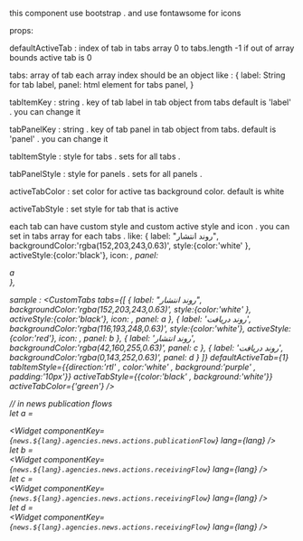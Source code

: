 this component use bootstrap . and use fontawsome for icons 

props:

defaultActiveTab : index of tab in tabs array 0 to tabs.length -1
    if out of array bounds active tab is 0
    
tabs: array of tab
each array index should be an object 
like :
{
    label: String for tab label,
    panel: html element for tabs panel,
}

tabItemKey : string . key of tab label in tab object from tabs
default is 'label' . you can change it

tabPanelKey : string . key of tab panel in tab object from tabs.
default is 'panel' . you can change it

tabItemStyle : style for tabs . sets for all tabs .

tabPanelStyle : style for panels . sets for all panels .

activeTabColor : set color for active tas background color.
default is white

activeTabStyle : set style for tab that is active 

each tab can have custom style and custom active style and icon . 
you can set in tabs array for each tabs . 
like:
{
    label: "روند انتشار",
    backgroundColor:'rgba(152,203,243,0.63)',
    style:{color:'white' },
    activeStyle:{color:'black'},
    icon: <i className="fa fa-line-chart "/>,
    panel: <div>a</div>
},


sample : 
 <CustomTabs
    tabs={[
        {
            label: "روند انتشار",
            backgroundColor:'rgba(152,203,243,0.63)',
            style:{color:'white' },
            activeStyle:{color:'black'},
            icon: <i className="fa fa-line-chart "/>,
            panel: a
        },
        {
            label: 'روند دریافت',
            backgroundColor:'rgba(116,193,248,0.63)',
            style:{color:'white'},
            activeStyle:{color:'red'},
            icon: <i className="fa fa-line-chart "/>,
            panel: b
        },
         {
             label: 'روند انتشار',
             backgroundColor:'rgba(42,160,255,0.63)',
             panel: c
         },
         {
             label: 'روند دریافت',
             backgroundColor:'rgba(0,143,252,0.63)',
             panel: d
         }
    ]}
    defaultActiveTab={1}
    tabItemStyle={{direction:'rtl' , color:'white' , background:'purple' , padding:'10px'}}
    activeTabStyle={{color:'black' , background:'white'}}
    activeTabColor={'green'}
 />
 
 // in news publication flows  
        let a = <div className="col-xl-12 col-lg-12 col-md-12 col-sm-12 col-xs-12 col-12" >
             <Widget
                 componentKey={`news.${lang}.agencies.news.actions.publicationFlow`}
                 lang={lang}
             />
         </div>
         let b = <div className="col-xl-12 col-lg-12 col-md-12 col-sm-12 col-xs-12 col-12" >
             <Widget
                 componentKey={`news.${lang}.agencies.news.actions.receivingFlow`}
                 lang={lang}
             />
         </div>
         let c = <div className="col-xl-12 col-lg-12 col-md-12 col-sm-12 col-xs-12 col-12" >
             <Widget
                 componentKey={`news.${lang}.agencies.news.actions.receivingFlow`}
                 lang={lang}
             />
         </div>
         let d = <div className="col-xl-12 col-lg-12 col-md-12 col-sm-12 col-xs-12 col-12" >
             <Widget
                 componentKey={`news.${lang}.agencies.news.actions.receivingFlow`}
                 lang={lang}
             />
         </div>